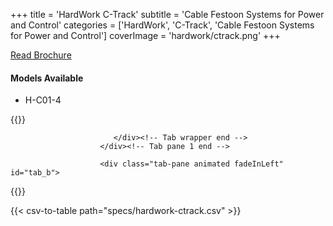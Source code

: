 +++
title = 'HardWork C-Track'
subtitle = 'Cable Festoon Systems for Power and Control'
categories = ['HardWork', 'C-Track', 'Cable Festoon Systems for Power and Control']
coverImage = 'hardwork/ctrack.png'
+++

[Read Brochure](https://www.hardwork.com.tw/wp-content/uploads/2020/09/C%E5%9E%8B%E8%BB%8C%E6%89%81%E9%9B%BB%E7%BA%9C%E4%BE%9B%E9%9B%BB%E7%B3%BB%E7%B5%B1-EN.pdf)

#### Models Available

* H-C01-4

{{<renderer>}}

</div>
                              </div><!-- Service 1 end -->

                           </div><!-- Tab wrapper end -->
                        </div><!-- Tab pane 1 end -->

                        <div class="tab-pane animated fadeInLeft" id="tab_b">
{{</renderer>}}

{{< csv-to-table path="specs/hardwork-ctrack.csv" >}}
